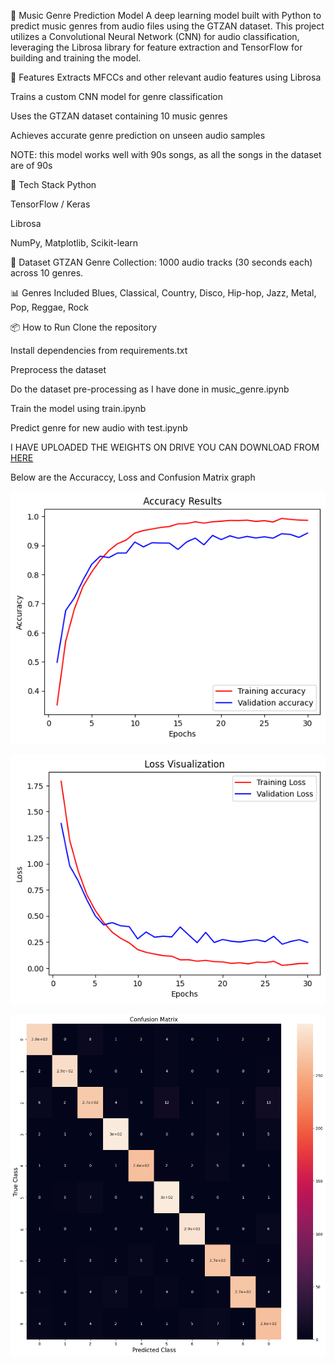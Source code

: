
🎵 Music Genre Prediction Model
A deep learning model built with Python to predict music genres from audio files using the GTZAN dataset. This project utilizes a Convolutional Neural Network (CNN) for audio classification, leveraging the Librosa library for feature extraction and TensorFlow for building and training the model.

🚀 Features
Extracts MFCCs and other relevant audio features using Librosa

Trains a custom CNN model for genre classification

Uses the GTZAN dataset containing 10 music genres

Achieves accurate genre prediction on unseen audio samples

NOTE: this model works well with 90s songs, as all the songs in the dataset are of 90s

🧠 Tech Stack
Python

TensorFlow / Keras

Librosa

NumPy, Matplotlib, Scikit-learn

📁 Dataset
GTZAN Genre Collection: 1000 audio tracks (30 seconds each) across 10 genres.

📊 Genres Included
Blues, Classical, Country, Disco, Hip-hop, Jazz, Metal, Pop, Reggae, Rock

📦 How to Run
Clone the repository

Install dependencies from requirements.txt

Preprocess the dataset

Do the dataset pre-processing as I have done in music_genre.ipynb

Train the model using train.ipynb

Predict genre for new audio with test.ipynb

I HAVE UPLOADED THE WEIGHTS ON DRIVE YOU CAN DOWNLOAD FROM [HERE](https://drive.google.com/file/d/1REW49bG8PNcePhnbJvRNt32EdyCiQ617/view?usp=drive_link)

Below are the Accuraccy, Loss and Confusion Matrix graph

![Accuraccy](Matrix/ACC.png) 

![Loss](Matrix/Loss.png) 

![Accuraccy](Matrix/Confusion_Matrix.png) 

